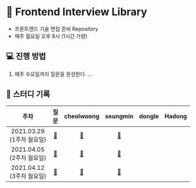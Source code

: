 # 🤔 Frontend Interview Library
- 프론트앤드 기술 면접 준비 Repository
- 매주 월요일 오후 8시 (1시간 가량)

## 💻 진행 방법
1. 매주 수요일까지 질문을 완성한다.
...

## 📝 스터디 기록

|주차|질문|cheolwoong|seungmin|dongle|Hadong|
|:------:|:---:|:---:|:---:|:---:|:---:|
|2021.03.29 (1주차 월요일)|[:link:](https://github.com/Fortuna-Study/Frontend-Interview-Library/tree/main/week_1)|[:link:](https://github.com/Fortuna-Study/Frontend-Interview-Library/tree/main/week_1/cheolwoong)|[:link:](https://github.com/Fortuna-Study/Frontend-Interview-Library/tree/main/week_1/seungmin)|||
|2021.04.05 (2주차 월요일)|[:link:](https://github.com/Fortuna-Study/Frontend-Interview-Library/tree/main/week_2)|[:link:](https://github.com/Fortuna-Study/Frontend-Interview-Library/tree/main/week_2/cheolwoong)|[:link:](https://github.com/Fortuna-Study/Frontend-Interview-Library/tree/main/week_2/seungmin)|||
|2021.04.12 (3주차 월요일)|[:link:](https://github.com/Fortuna-Study/Frontend-Interview-Library/tree/main/week_3)|[:link:](https://github.com/Fortuna-Study/Frontend-Interview-Library/tree/main/week_3/cheolwoong)|[:link:](https://github.com/Fortuna-Study/Frontend-Interview-Library/tree/main/week_3/seungmin)|||
